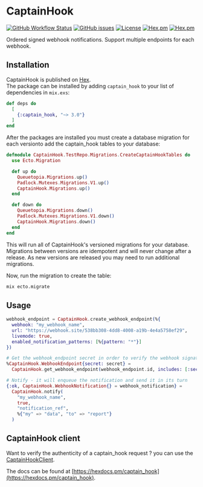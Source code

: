 # CaptainHook

[![GitHub Workflow Status](https://img.shields.io/github/workflow/status/annatel/captain_hook/CI?cacheSeconds=3600&style=flat-square)](https://github.com/annatel/captain_hook/actions) [![GitHub issues](https://img.shields.io/github/issues-raw/annatel/captain_hook?style=flat-square&cacheSeconds=3600)](https://github.com/annatel/captain_hook/issues) [![License](https://img.shields.io/badge/license-MIT-brightgreen.svg?cacheSeconds=3600?style=flat-square)](http://opensource.org/licenses/MIT) [![Hex.pm](https://img.shields.io/hexpm/v/captain_hook?style=flat-square)](https://hex.pm/packages/captain_hook) [![Hex.pm](https://img.shields.io/hexpm/dt/captain_hook?style=flat-square)](https://hex.pm/packages/captain_hook)

Ordered signed webhook notifications. Support multiple endpoints for each webhook.

## Installation

CaptainHook is published on [Hex](https://hex.pm/packages/captain_hook).  
The package can be installed by adding `captain_hook` to your list of dependencies in `mix.exs`:

```elixir
def deps do
  [
    {:captain_hook, "~> 3.0"}
  ]
end
```

After the packages are installed you must create a database migration for each versionto add the captain_hook tables to your database:

```elixir
defmodule CaptainHook.TestRepo.Migrations.CreateCaptainHookTables do
  use Ecto.Migration

  def up do
    Queuetopia.Migrations.up()
    Padlock.Mutexes.Migrations.V1.up()
    CaptainHook.Migrations.up()
  end

  def down do
    Queuetopia.Migrations.down()
    Padlock.Mutexes.Migrations.V1.down()
    CaptainHook.Migrations.down()
  end
end
```

This will run all of CaptainHook's versioned migrations for your database. Migrations between versions are idempotent and will never change after a release. As new versions are released you may need to run additional migrations.

Now, run the migration to create the table:

```sh
mix ecto.migrate
```

## Usage

```elixir
webhook_endpoint = CaptainHook.create_webhook_endpoint(%{
  webhook: "my_webhook_name",
  url: "https://webhook.site/538bb308-4dd8-4008-a19b-4e4a5758ef29",
  livemode: true,
  enabled_notification_patterns: [%{pattern: "*"}]
})

# Get the webhook_endpoint secret in order to verify the webhook signature
%CaptainHook.WebhookEndpoint{secret: secret} =
  CaptainHook.get_webhook_endpoint(webhook_endpoint.id, includes: [:secret])

# Notify - it will enqueue the notification and send it in its turn
{:ok, CaptainHook.WebhookNotification{} = webhook_notification} =
  CaptainHook.notify(
    "my_webhook_name",
    true,
    "notification_ref",
    %{"my" => "data", "to" => "report"}
  )
```

## CaptainHook client

Want to verify the authenticity of a captain_hook request ? you can use the [CaptainHookClient](https://github.com/annatel/captain_hook_client).

The docs can be found at [https://hexdocs.pm/captain_hook](https://hexdocs.pm/captain_hook).
